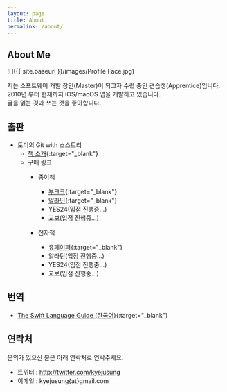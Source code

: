 ```yaml
---
layout: page
title: About
permalink: /about/
---
```


## About Me

![]({{ site.baseurl }}/images/Profile Face.jpg)

저는 소프트웨어 개발 장인(Master)이 되고자 수련 중인 견습생(Apprentice)입니다.<br/>
2010년 부터 현재까지 iOS/macOS 앱을 개발하고 있습니다.<br/>
글을 읽는 것과 쓰는 것을 좋아합니다.<br/>

## 출판
- 토미의 Git with 소스트리
	- [책 소개](https://jusung.github.io/토미의-Git-책소개/){:target="\_blank"}
	- 구매 링크
		- 종이책
			- [부크크](https://www.bookk.co.kr/book/view/138903){:target="\_blank"}
			- [알라딘](https://www.aladin.co.kr/shop/wproduct.aspx?ItemId=294980859){:target="\_blank"}
			- YES24(입점 진행중...)
			- 교보(입점 진행중...)
 
		- 전자책
			- [유페이퍼](https://www.upaper.net/kyejusung/1151425){:target="\_blank"}
			- 알라딘(입점 진행중...)
			- YES24(입점 진행중...)
			- 교보(입점 진행중...)

## 번역
- [The Swift Language Guide (한국어)](https://jusung.gitbook.io/the-swift-language-guide){:target="\_blank"}

## 연락처

문의가 있으신 분은 아래 연락처로 연락주세요.

- 트위터 : http://twitter.com/kyejusung
- 이메일  : kyejusung{at}gmail.com

